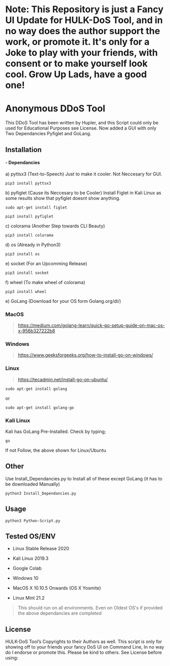 # Note: This Repository is just a Fancy UI Update for HULK-DoS Tool, and in no way does the author support the work, or promote it. It's only for a Joke to play with your friends, with consent or to make yourself look cool. Grow Up Lads, have a good one!

# Anonymous DDoS Tool

This DDoS Tool has been written by Hupler, and this Script could only be used for Educational Purposes see License. Now added a GUI with only Two Dependancies Pyfiglet and GoLang.

## Installation

#### - Dependancies
a) pyttsx3 (Text-to-Speech) Just to make it cooler. Not Neccesary for GUI.
```
pip3 install pyttsx3
```
b) pyfiglet (Cause its Neccesary to be Cooler)
Install Figlet in Kali Linux as some results show that pyfiglet doesnt show anything.
```
sudo apt-get install figlet
```
```
pip3 install pyfiglet
```
c) colorama (Another Step towards CLI Beauty)
```
pip3 install colorama
````
d) os (Already in Python3)
```
pip3 install os
```
e) socket (For an Upcomming Release)
```
pip3 install socket
```
f) wheel (To make wheel of colorama) 
```
pip3 install wheel
```
e) GoLang (Download for your OS form Golang.org/dl/) 

### MacOS

> https://medium.com/golang-learn/quick-go-setup-guide-on-mac-os-x-956b327222b8

### Windows

> https://www.geeksforgeeks.org/how-to-install-go-on-windows/

### Linux

> https://tecadmin.net/install-go-on-ubuntu/
```
sudo apt-get install golang
```
or
```
sudo apt-get install golang-go
```

### Kali Linux

Kali has GoLang Pre-Installed.
Check by typing;

```
go 
```
If not Follow, the above shown for Linux/Ubuntu


## Other
Use Install_Dependancies.py to Install all of these except GoLang (it has to be downloaded Manually)
````
python3 Install_Dependancies.py
````
## Usage
````
python3 Python-Script.py
````

## Tested OS/ENV

- Linux Stable Release 2020

- Kali Linux 2019.3

- Google Colab

- Windows 10

- MacOS X 10.10.5 Onwards (OS X Yosmite)

- Linux Mint 21.2

> This should run on all environments. Even on Oldest OS's if provided the above dependancies are completed


## License
HULK-DoS Tool’s Copyrights to their Authors as well.
This script is only for showing off to your friends your fancy DoS UI on Command Line,
In no way do I endorse or promote this. Please be kind to others.
See License before using:
